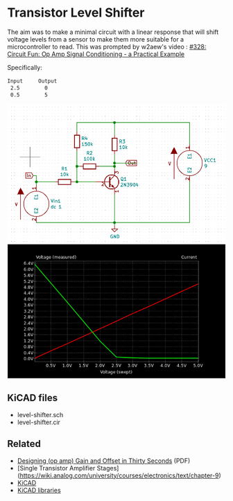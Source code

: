# Transistor Level Shifter

The aim was to make a minimal circuit with a linear response that will shift voltage levels from a sensor to make them more suitable for a microcontroller to read. This was prompted by w2aew's video : [#328: Circuit Fun: Op Amp Signal Conditioning - a Practical Example](https://www.youtube.com/watch?v=OlhN7ADpKds)

Specifically:

```
Input     Output
 2.5        0
 0.5        5
```

![Schematic](schematic.png)
![Transfer function](transfer.png)

## KiCAD files

* level-shifter.sch
* level-shifter.cir

## Related

* [Designing (op amp) Gain and Offset in Thirty Seconds](https://www.ti.com/lit/an/sloa097/sloa097.pdf) (PDF)
* [Single Transistor Amplifier Stages] (https://wiki.analog.com/university/courses/electronics/text/chapter-9)
* [KiCAD](https://kicad.org/)
* [KiCAD libraries](https://kicad.github.io/)



